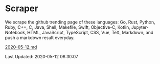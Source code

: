 # Scraper

We scrape the github trending page of these languages: Go, Rust, Python, Ruby, C++, C, Java, Shell, Makefile, Swift, Objective-C, Kotlin, Jupyter-Notebook, HTML, JavaScript, TypeScript, CSS, Vue, TeX, Markdown, and push a markdown result everyday.

[2020-05-12.md](https://github.com/yangwenmai/Scraper/blob/master/2020-05-12.md)

Last Updated: 2020-05-12 08:30:07